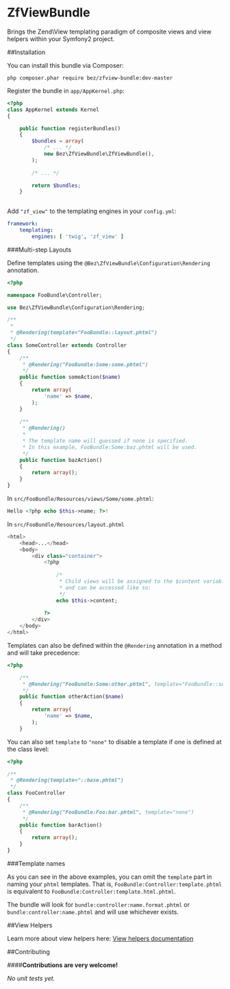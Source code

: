ZfViewBundle
============

Brings the Zend\View templating paradigm of composite views and view helpers within your Symfony2 project.

##Installation

You can install this bundle via Composer:

`php composer.phar require bez/zfview-bundle:dev-master`

Register the bundle in `app/AppKernel.php`:

```php
<?php
class AppKernel extends Kernel
{

    public function registerBundles()
    {
        $bundles = array(
            /* ... */
            new Bez\ZfViewBundle\ZfViewBundle(),
        );
        
        /* ... */

        return $bundles;
    }
    
```

Add `"zf_view"` to the templating engines in your `config.yml`:

```yml
framework:
    templating:
        engines: [ 'twig', 'zf_view' ]
```

###Multi-step Layouts

Define templates using the `@Bez\ZfViewBundle\Configuration\Rendering` annotation.

```php
<?php

namespace FooBundle\Controller;

use Bez\ZfViewBundle\Configuration\Rendering;

/**
 *
 * @Rendering(template="FooBundle::layout.phtml")
 */
class SomeController extends Controller
{
    /**
     * @Rendering("FooBundle:Some:some.phtml")
     */
    public function someAction($name)
    {
        return array(
            'name' => $name,
        );
    }
    
    /**
     * @Rendering()
     * 
     * The template name will guessed if none is specified. 
     * In this example, FooBundle:Some:baz.phtml will be used.
     */
    public function bazAction()
    {
        return array();
    }
}
```

In `src/FooBundle/Resources/views/Some/some.phtml`:

```php
Hello <?php echo $this->name; ?>!
```

In `src/FooBundle/Resources/layout.phtml`

```php
<html>
    <head>...</head>
    <body>
        <div class="container">
            <?php
                
                /* 
                 * Child views will be assigned to the $content variable by default
                 * and can be accessed like so:
                 */
                echo $this->content;
                
            ?>
        </div>
    </body>
</html>
```

Templates can also be defined within the `@Rendering` annotation in a method and will take precedence:

```php
<?php

    /**
     * @Rendering("FooBundle:Some:other.phtml", template="FooBundle::secondary.phtml")
     */
    public function otherAction($name)
    {
        return array(
            'name' => $name,
        );
    }
```

You can also set `template` to `"none"` to disable a template if one is defined at the class level:

```php
<?php

/**
 * @Rendering(template="::base.phtml")
 */
class FooController
{
    /**
     * @Rendering("FooBundle:Foo:bar.phtml", template="none")
     */
    public function barAction()
    {
        return array();
    }
}

```

###Template names

As you can see in the above examples, you can omit the `template` part in naming your `phtml` templates. That is, `FooBundle:Controller:template.phtml` is equivalent to `FooBundle:Controller:template.html.phtml`. 

The bundle will look for `bundle:controller:name.format.phtml` or `bundle:controller:name.phtml` and will use whichever exists. 

##View Helpers

Learn more about view helpers here: [View helpers documentation](Resources/docs/view-helpers.md)

##Contributing

####**Contributions are very welcome!**

_No unit tests yet._
